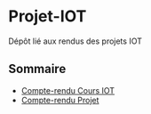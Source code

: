 # Projet-IOT

Dépôt lié aux rendus des projets IOT

## Sommaire
- [Compte-rendu Cours IOT](./Compte-rendu-cours)
- [Compte-rendu Projet](./Compte-rendu-projet)
